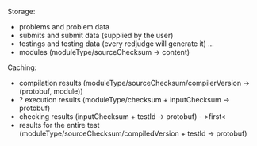 Storage:
- problems and problem data
- submits and submit data (supplied by the user)
- testings and testing data (every redjudge will generate it)
...
- modules (moduleType/sourceChecksum -> content)

Caching:
- compilation results (moduleType/sourceChecksum/compilerVersion -> (protobuf, module))
- ? execution results (moduleType/checksum + inputChecksum -> protobuf)
- checking results (inputChecksum + testId -> protobuf) - >first<
- results for the entire test (moduleType/sourceChecksum/compiledVersion + testId -> protobuf)